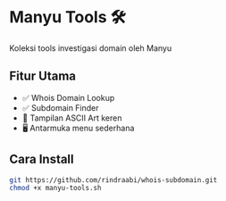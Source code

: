 # Manyu Tools 🛠️

Koleksi tools investigasi domain oleh Manyu

## Fitur Utama
- ✅ Whois Domain Lookup
- ✅ Subdomain Finder
- 🎨 Tampilan ASCII Art keren
- 🖥️ Antarmuka menu sederhana

## Cara Install
```bash
git https://github.com/rindraabi/whois-subdomain.git
chmod +x manyu-tools.sh
